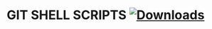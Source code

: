 # **GIT SHELL SCRIPTS** [![Downloads](https://img.shields.io/badge/any_text-Git_Shell_Scipts-blue?style=for-the-badge&logo=gnubash&logoColor=%23ffffff&label=GGONZALES&labelColor=%231C1C1C&color=%23F4831B)](http://pepy.tech/count/shallow-backup)


